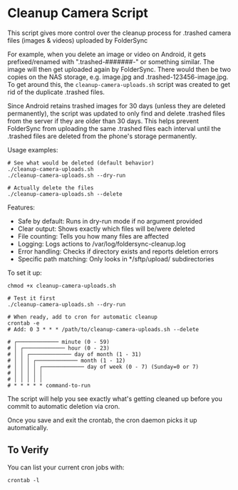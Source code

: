 ﻿# Cleanup Camera Script
This script gives more control over the cleanup process for .trashed camera files (images & videos) uploaded by FolderSync

For example, when you delete an image or video on Android, it gets prefixed/renamed with ".trashed-#######-" or something similar.  The image will then get uploaded again by FolderSync.  There would then be two copies on the NAS storage, e.g. image.jpg and .trashed-123456-image.jpg. To get around this, the `cleanup-camera-uploads.sh` script was created to get rid of the duplicate .trashed files.

Since Android retains trashed images for 30 days (unless they are deleted permanently), the script was updated to only find and delete .trashed files from the server if they are older than 30 days.  This helps prevent FolderSync from uploading the same .trashed files each interval until the .trashed files are deleted from the phone's storage permanently.

Usage examples:
```
# See what would be deleted (default behavior)
./cleanup-camera-uploads.sh
./cleanup-camera-uploads.sh --dry-run

# Actually delete the files
./cleanup-camera-uploads.sh --delete
```

Features:

- Safe by default: Runs in dry-run mode if no argument provided
- Clear output: Shows exactly which files will be/were deleted
- File counting: Tells you how many files are affected
- Logging: Logs actions to /var/log/foldersync-cleanup.log
- Error handling: Checks if directory exists and reports deletion errors
- Specific path matching: Only looks in */sftp/upload/ subdirectories

To set it up:
```
chmod +x cleanup-camera-uploads.sh

# Test it first
./cleanup-camera-uploads.sh --dry-run

# When ready, add to cron for automatic cleanup
crontab -e
# Add: 0 3 * * * /path/to/cleanup-camera-uploads.sh --delete

# ┌───────────── minute (0 - 59)
# │ ┌───────────── hour (0 - 23)
# │ │ ┌───────────── day of month (1 - 31)
# │ │ │ ┌───────────── month (1 - 12)
# │ │ │ │ ┌───────────── day of week (0 - 7) (Sunday=0 or 7)
# │ │ │ │ │
# │ │ │ │ │
# * * * * * command-to-run
```
The script will help you see exactly what's getting cleaned up before you commit to automatic deletion via cron.

Once you save and exit the crontab, the cron daemon picks it up automatically.

## To Verify

You can list your current cron jobs with:
```
crontab -l
```